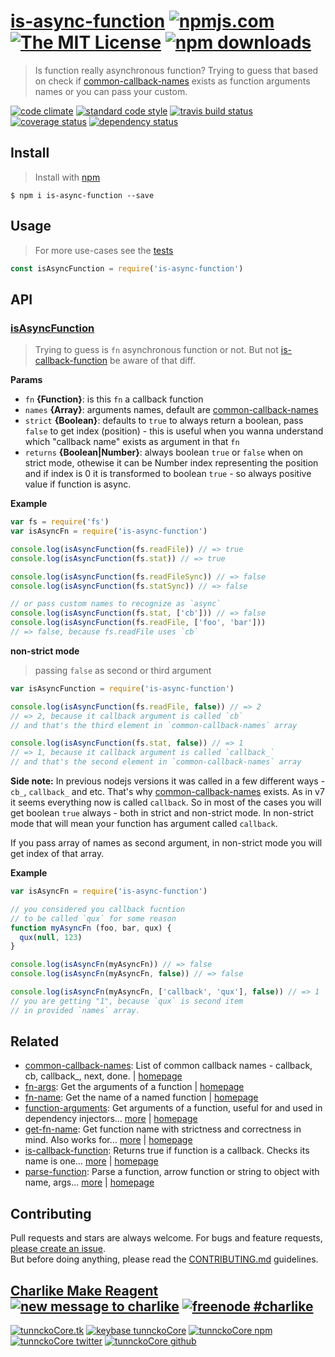 # [is-async-function][author-www-url] [![npmjs.com][npmjs-img]][npmjs-url] [![The MIT License][license-img]][license-url] [![npm downloads][downloads-img]][downloads-url] 

> Is function really asynchronous function? Trying to guess that based on check if [common-callback-names][] exists as function arguments names or you can pass your custom.

[![code climate][codeclimate-img]][codeclimate-url] [![standard code style][standard-img]][standard-url] [![travis build status][travis-img]][travis-url] [![coverage status][coveralls-img]][coveralls-url] [![dependency status][david-img]][david-url]

## Install
> Install with [npm](https://www.npmjs.com/)

```
$ npm i is-async-function --save
```

## Usage
> For more use-cases see the [tests](./test.js)

```js
const isAsyncFunction = require('is-async-function')
```

## API

### [isAsyncFunction](index.js#L47)
> Trying to guess is `fn` asynchronous function or not. But not [is-callback-function][] be aware of that diff.

**Params**

* `fn` **{Function}**: is this `fn` a callback function    
* `names` **{Array}**: arguments names, default are [common-callback-names][]    
* `strict` **{Boolean}**: defaults to `true` to always return a boolean, pass `false` to get index (position) - this is useful when you wanna understand which "callback name" exists as argument in that `fn`    
* `returns` **{Boolean|Number}**: always boolean `true` or `false` when on strict mode, othewise it can be Number index representing the position and if index is 0 it is transformed to boolean `true` - so always positive value if function is async.  

**Example**

```js
var fs = require('fs')
var isAsyncFn = require('is-async-function')

console.log(isAsyncFunction(fs.readFile)) // => true
console.log(isAsyncFunction(fs.stat)) // => true

console.log(isAsyncFunction(fs.readFileSync)) // => false
console.log(isAsyncFunction(fs.statSync)) // => false

// or pass custom names to recognize as `async`
console.log(isAsyncFunction(fs.stat, ['cb'])) // => false
console.log(isAsyncFunction(fs.readFile, ['foo', 'bar']))
// => false, because fs.readFile uses `cb`
```

**non-strict mode**

> passing `false` as second or third argument

```js
var isAsyncFunction = require('is-async-function')

console.log(isAsyncFunction(fs.readFile, false)) // => 2
// => 2, because it callback argument is called `cb`
// and that's the third element in `common-callback-names` array

console.log(isAsyncFunction(fs.stat, false)) // => 1
// => 1, because it callback argument is called `callback_`
// and that's the second element in `common-callback-names` array
```

**Side note:** In previous nodejs versions it was called in a few different ways - `cb_`, `callback_` and etc. That's why [common-callback-names][] exists. As in v7 it seems everything now is called `callback`. So in most of the cases you will get boolean `true` always - both in strict and non-strict mode. In non-strict mode that will mean your function has argument called `callback`.

If you pass array of names as second argument, in non-strict mode you will get index of that array.

**Example**

```js
var isAsyncFn = require('is-async-function')

// you considered you callback fucntion
// to be called `qux` for some reason
function myAsyncFn (foo, bar, qux) {
  qux(null, 123)
}

console.log(isAsyncFn(myAsyncFn)) // => false
console.log(isAsyncFn(myAsyncFn, false)) // => false

console.log(isAsyncFn(myAsyncFn, ['callback', 'qux'], false)) // => 1
// you are getting "1", because `qux` is second item
// in provided `names` array.
``` 

## Related
- [common-callback-names](https://www.npmjs.com/package/common-callback-names): List of common callback names - callback, cb, callback_, next, done. | [homepage](https://github.com/tunnckocore/common-callback-names#readme "List of common callback names - callback, cb, callback_, next, done.")
- [fn-args](https://www.npmjs.com/package/fn-args): Get the arguments of a function | [homepage](https://github.com/sindresorhus/fn-args "Get the arguments of a function")
- [fn-name](https://www.npmjs.com/package/fn-name): Get the name of a named function | [homepage](https://github.com/sindresorhus/fn-name "Get the name of a named function")
- [function-arguments](https://www.npmjs.com/package/function-arguments): Get arguments of a function, useful for and used in dependency injectors… [more](https://github.com/tunnckocore/function-arguments#readme) | [homepage](https://github.com/tunnckocore/function-arguments#readme "Get arguments of a function, useful for and used in dependency injectors. Works for regular functions, generator functions and arrow functions.")
- [get-fn-name](https://www.npmjs.com/package/get-fn-name): Get function name with strictness and correctness in mind. Also works for… [more](https://github.com/tunnckocore/get-fn-name#readme) | [homepage](https://github.com/tunnckocore/get-fn-name#readme "Get function name with strictness and correctness in mind. Also works for arrow functions and getting correct name of bounded functions. Powered by [fn-name][].")
- [is-callback-function](https://www.npmjs.com/package/is-callback-function): Returns true if function is a callback. Checks its name is one… [more](https://github.com/tunnckocore/is-callback-function#readme) | [homepage](https://github.com/tunnckocore/is-callback-function#readme "Returns true if function is a callback. Checks its name is one of [common-callback-names][] - callback, cb, cb_, callback_, next, done, they can be customized, these are default.")
- [parse-function](https://www.npmjs.com/package/parse-function): Parse a function, arrow function or string to object with name, args… [more](https://github.com/tunnckocore/parse-function#readme) | [homepage](https://github.com/tunnckocore/parse-function#readme "Parse a function, arrow function or string to object with name, args, params and body properties.")

## Contributing
Pull requests and stars are always welcome. For bugs and feature requests, [please create an issue](https://github.com/tunnckoCore/is-async-function/issues/new).  
But before doing anything, please read the [CONTRIBUTING.md](./CONTRIBUTING.md) guidelines.

## [Charlike Make Reagent](http://j.mp/1stW47C) [![new message to charlike][new-message-img]][new-message-url] [![freenode #charlike][freenode-img]][freenode-url]

[![tunnckoCore.tk][author-www-img]][author-www-url] [![keybase tunnckoCore][keybase-img]][keybase-url] [![tunnckoCore npm][author-npm-img]][author-npm-url] [![tunnckoCore twitter][author-twitter-img]][author-twitter-url] [![tunnckoCore github][author-github-img]][author-github-url]

[common-callback-names]: https://github.com/tunnckocore/common-callback-names
[function-arguments]: https://github.com/tunnckocore/function-arguments
[is-callback-function]: https://github.com/tunnckocore/is-callback-function

[npmjs-url]: https://www.npmjs.com/package/is-async-function
[npmjs-img]: https://img.shields.io/npm/v/is-async-function.svg?label=is-async-function

[license-url]: https://github.com/tunnckoCore/is-async-function/blob/master/LICENSE
[license-img]: https://img.shields.io/npm/l/is-async-function.svg

[downloads-url]: https://www.npmjs.com/package/is-async-function
[downloads-img]: https://img.shields.io/npm/dm/is-async-function.svg

[codeclimate-url]: https://codeclimate.com/github/tunnckoCore/is-async-function
[codeclimate-img]: https://img.shields.io/codeclimate/github/tunnckoCore/is-async-function.svg

[travis-url]: https://travis-ci.org/tunnckoCore/is-async-function
[travis-img]: https://img.shields.io/travis/tunnckoCore/is-async-function/master.svg

[coveralls-url]: https://coveralls.io/r/tunnckoCore/is-async-function
[coveralls-img]: https://img.shields.io/coveralls/tunnckoCore/is-async-function.svg

[david-url]: https://david-dm.org/tunnckoCore/is-async-function
[david-img]: https://img.shields.io/david/tunnckoCore/is-async-function.svg

[standard-url]: https://github.com/feross/standard
[standard-img]: https://img.shields.io/badge/code%20style-standard-brightgreen.svg

[author-www-url]: http://www.tunnckocore.tk
[author-www-img]: https://img.shields.io/badge/www-tunnckocore.tk-fe7d37.svg

[keybase-url]: https://keybase.io/tunnckocore
[keybase-img]: https://img.shields.io/badge/keybase-tunnckocore-8a7967.svg

[author-npm-url]: https://www.npmjs.com/~tunnckocore
[author-npm-img]: https://img.shields.io/badge/npm-~tunnckocore-cb3837.svg

[author-twitter-url]: https://twitter.com/tunnckoCore
[author-twitter-img]: https://img.shields.io/badge/twitter-@tunnckoCore-55acee.svg

[author-github-url]: https://github.com/tunnckoCore
[author-github-img]: https://img.shields.io/badge/github-@tunnckoCore-4183c4.svg

[freenode-url]: http://webchat.freenode.net/?channels=charlike
[freenode-img]: https://img.shields.io/badge/freenode-%23charlike-5654a4.svg

[new-message-url]: https://github.com/tunnckoCore/ama
[new-message-img]: https://img.shields.io/badge/ask%20me-anything-green.svg

[fn-name]: https://github.com/sindresorhus/fn-name